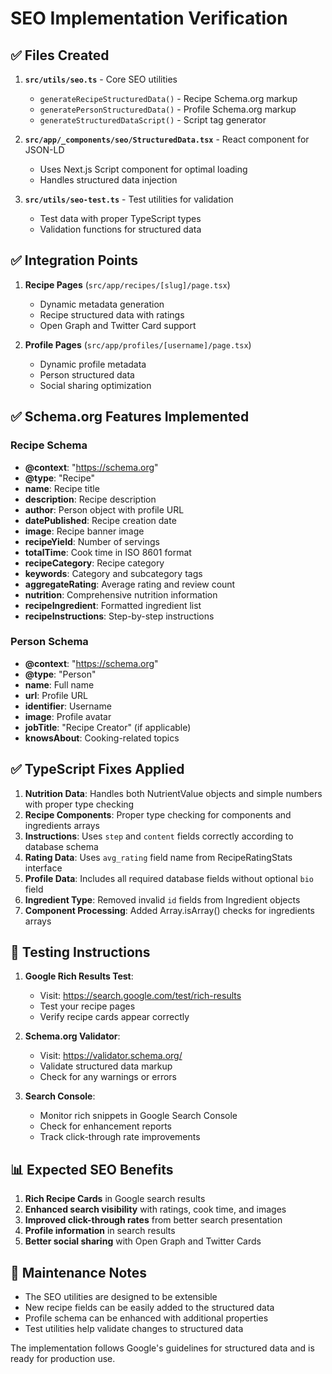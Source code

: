 # SEO Implementation Verification

## ✅ Files Created

1. **`src/utils/seo.ts`** - Core SEO utilities
   - `generateRecipeStructuredData()` - Recipe Schema.org markup
   - `generatePersonStructuredData()` - Profile Schema.org markup
   - `generateStructuredDataScript()` - Script tag generator

2. **`src/app/_components/seo/StructuredData.tsx`** - React component for JSON-LD
   - Uses Next.js Script component for optimal loading
   - Handles structured data injection

3. **`src/utils/seo-test.ts`** - Test utilities for validation
   - Test data with proper TypeScript types
   - Validation functions for structured data

## ✅ Integration Points

1. **Recipe Pages** (`src/app/recipes/[slug]/page.tsx`)
   - Dynamic metadata generation
   - Recipe structured data with ratings
   - Open Graph and Twitter Card support

2. **Profile Pages** (`src/app/profiles/[username]/page.tsx`)
   - Dynamic profile metadata
   - Person structured data
   - Social sharing optimization

## ✅ Schema.org Features Implemented

### Recipe Schema

- **@context**: "https://schema.org"
- **@type**: "Recipe"
- **name**: Recipe title
- **description**: Recipe description
- **author**: Person object with profile URL
- **datePublished**: Recipe creation date
- **image**: Recipe banner image
- **recipeYield**: Number of servings
- **totalTime**: Cook time in ISO 8601 format
- **recipeCategory**: Recipe category
- **keywords**: Category and subcategory tags
- **aggregateRating**: Average rating and review count
- **nutrition**: Comprehensive nutrition information
- **recipeIngredient**: Formatted ingredient list
- **recipeInstructions**: Step-by-step instructions

### Person Schema

- **@context**: "https://schema.org"
- **@type**: "Person"
- **name**: Full name
- **url**: Profile URL
- **identifier**: Username
- **image**: Profile avatar
- **jobTitle**: "Recipe Creator" (if applicable)
- **knowsAbout**: Cooking-related topics

## ✅ TypeScript Fixes Applied

1. **Nutrition Data**: Handles both NutrientValue objects and simple numbers with proper type checking
2. **Recipe Components**: Proper type checking for components and ingredients arrays
3. **Instructions**: Uses `step` and `content` fields correctly according to database schema
4. **Rating Data**: Uses `avg_rating` field name from RecipeRatingStats interface
5. **Profile Data**: Includes all required database fields without optional `bio` field
6. **Ingredient Type**: Removed invalid `id` fields from Ingredient objects
7. **Component Processing**: Added Array.isArray() checks for ingredients arrays

## 🚀 Testing Instructions

1. **Google Rich Results Test**:
   - Visit: https://search.google.com/test/rich-results
   - Test your recipe pages
   - Verify recipe cards appear correctly

2. **Schema.org Validator**:
   - Visit: https://validator.schema.org/
   - Validate structured data markup
   - Check for any warnings or errors

3. **Search Console**:
   - Monitor rich snippets in Google Search Console
   - Check for enhancement reports
   - Track click-through rate improvements

## 📊 Expected SEO Benefits

1. **Rich Recipe Cards** in Google search results
2. **Enhanced search visibility** with ratings, cook time, and images
3. **Improved click-through rates** from better search presentation
4. **Profile information** in search results
5. **Better social sharing** with Open Graph and Twitter Cards

## 🔧 Maintenance Notes

- The SEO utilities are designed to be extensible
- New recipe fields can be easily added to the structured data
- Profile schema can be enhanced with additional properties
- Test utilities help validate changes to structured data

The implementation follows Google's guidelines for structured data and is ready for production use.
